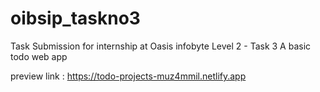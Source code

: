 # oibsip_taskno3
Task Submission for internship at Oasis infobyte 
Level 2 - Task 3
A basic todo web app

preview link : 
https://todo-projects-muz4mmil.netlify.app
